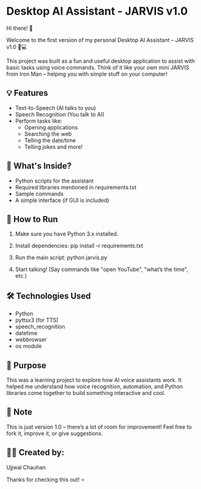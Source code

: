 # Desktop AI Assistant - JARVIS v1.0

Hi there! 👋

Welcome to the first version of my personal Desktop AI Assistant – JARVIS v1.0 🧠💻

This project was built as a fun and useful desktop application to assist with basic tasks using voice commands. Think of it like your own mini JARVIS from Iron Man – helping you with simple stuff on your computer!

## 💡 Features
- Text-to-Speech (AI talks to you)
- Speech Recognition (You talk to AI)
- Perform tasks like:
  - Opening applications
  - Searching the web
  - Telling the date/time
  - Telling jokes and more!

## 📁 What's Inside?
- Python scripts for the assistant
- Required libraries mentioned in requirements.txt
- Sample commands
- A simple interface (if GUI is included)

## 🚀 How to Run
1. Make sure you have Python 3.x installed.
2. Install dependencies:
   pip install -r requirements.txt
3. Run the main script:
  python jarvis.py

4. Start talking! (Say commands like "open YouTube", "what’s the time", etc.)

## 🛠 Technologies Used
- Python
- pyttsx3 (for TTS)
- speech_recognition
- datetime
- webbrowser
- os module

## 🎯 Purpose
This was a learning project to explore how AI voice assistants work. It helped me understand how voice recognition, automation, and Python libraries come together to build something interactive and cool.

## 📌 Note
This is just version 1.0 – there’s a lot of room for improvement! Feel free to fork it, improve it, or give suggestions.

## 🙋‍♂️ Created by:
Ujjwal Chauhan

Thanks for checking this out! ⭐️
